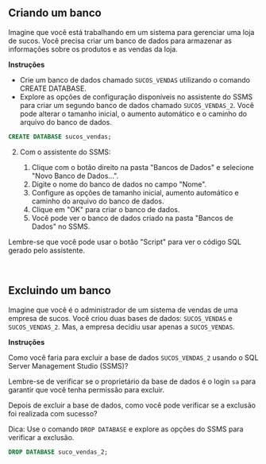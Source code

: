 ## Criando um banco
Imagine que você está trabalhando em um sistema para gerenciar uma loja de sucos. Você precisa criar um banco de dados para armazenar as informações sobre os produtos e as vendas da loja.

**Instruções**

- Crie um banco de dados chamado `SUCOS_VENDAS` utilizando o comando CREATE DATABASE.
- Explore as opções de configuração disponíveis no assistente do SSMS para criar um segundo banco de dados chamado `SUCOS_VENDAS_2`. Você pode alterar o tamanho inicial, o aumento automático e o caminho do arquivo do banco de dados.

``` sql
CREATE DATABASE sucos_vendas;
```

2. Com o assistente do SSMS:

    1. Clique com o botão direito na pasta "Bancos de Dados" e selecione "Novo Banco de Dados...".
    2. Digite o nome do banco de dados no campo "Nome".
    3. Configure as opções de tamanho inicial, aumento automático e caminho do arquivo do banco de dados.
    4. Clique em "OK" para criar o banco de dados.
    5. Você pode ver o banco de dados criado na pasta "Bancos de Dados" no SSMS.

Lembre-se que você pode usar o botão "Script" para ver o código SQL gerado pelo assistente.

<br>

## Excluindo um banco
Imagine que você é o administrador de um sistema de vendas de uma empresa de sucos. Você criou duas bases de dados: `SUCOS_VENDAS` e `SUCOS_VENDAS_2`. Mas, a empresa decidiu usar apenas a `SUCOS_VENDAS`.

**Instruções**

Como você faria para excluir a base de dados `SUCOS_VENDAS_2` usando o SQL Server Management Studio (SSMS)?

Lembre-se de verificar se o proprietário da base de dados é o login `sa` para garantir que você tenha permissão para excluir.

Depois de excluir a base de dados, como você pode verificar se a exclusão foi realizada com sucesso?

Dica: Use o comando `DROP DATABASE` e explore as opções do SSMS para verificar a exclusão.

``` sql
DROP DATABASE suco_vendas_2;
```

<br>

##